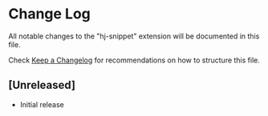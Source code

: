 # Change Log

All notable changes to the "hj-snippet" extension will be documented in this file.

Check [Keep a Changelog](http://keepachangelog.com/) for recommendations on how to structure this file.

## [Unreleased]

- Initial release